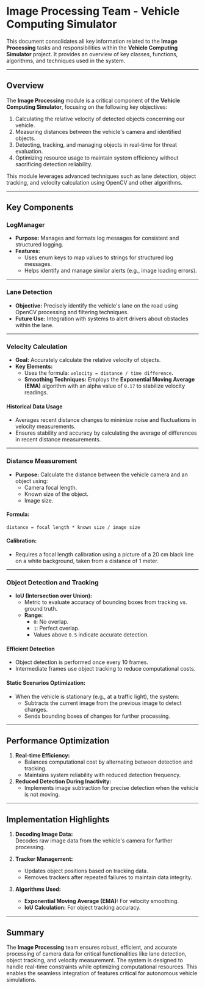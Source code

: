 # Image Processing Team - Vehicle Computing Simulator

This document consolidates all key information related to the **Image Processing** tasks and responsibilities within the **Vehicle Computing Simulator** project. It provides an overview of key classes, functions, algorithms, and techniques used in the system.

---

## Overview

The **Image Processing** module is a critical component of the **Vehicle Computing Simulator**, focusing on the following key objectives:
1. Calculating the relative velocity of detected objects concerning our vehicle.
2. Measuring distances between the vehicle's camera and identified objects.
3. Detecting, tracking, and managing objects in real-time for threat evaluation.
4. Optimizing resource usage to maintain system efficiency without sacrificing detection reliability.

This module leverages advanced techniques such as lane detection, object tracking, and velocity calculation using OpenCV and other algorithms.

---

## Key Components

### **LogManager**
- **Purpose:** Manages and formats log messages for consistent and structured logging.
- **Features:**
  - Uses enum keys to map values to strings for structured log messages.
  - Helps identify and manage similar alerts (e.g., image loading errors).

---

### **Lane Detection**
- **Objective:** Precisely identify the vehicle's lane on the road using OpenCV processing and filtering techniques.
- **Future Use:** Integration with systems to alert drivers about obstacles within the lane.

---

### **Velocity Calculation**
- **Goal:** Accurately calculate the relative velocity of objects.
- **Key Elements:**
  - Uses the formula: `velocity = distance / time difference`.
  - **Smoothing Techniques:** Employs the **Exponential Moving Average (EMA)** algorithm with an alpha value of `0.17` to stabilize velocity readings.

#### **Historical Data Usage**
- Averages recent distance changes to minimize noise and fluctuations in velocity measurements.
- Ensures stability and accuracy by calculating the average of differences in recent distance measurements.

---

### **Distance Measurement**
- **Purpose:** Calculate the distance between the vehicle camera and an object using:
  - Camera focal length.
  - Known size of the object.
  - Image size.

#### **Formula:**
`distance = focal length * known size / image size`

#### **Calibration:**
- Requires a focal length calibration using a picture of a 20 cm black line on a white background, taken from a distance of 1 meter.

---

### **Object Detection and Tracking**
- **IoU (Intersection over Union):**  
  - Metric to evaluate accuracy of bounding boxes from tracking vs. ground truth.
  - **Range:**  
    - `0`: No overlap.  
    - `1`: Perfect overlap.  
    - Values above `0.5` indicate accurate detection.

#### **Efficient Detection**
- Object detection is performed once every 10 frames.
- Intermediate frames use object tracking to reduce computational costs.

#### **Static Scenarios Optimization:**
- When the vehicle is stationary (e.g., at a traffic light), the system:
  - Subtracts the current image from the previous image to detect changes.
  - Sends bounding boxes of changes for further processing.

---

## Performance Optimization

1. **Real-time Efficiency:**
   - Balances computational cost by alternating between detection and tracking.
   - Maintains system reliability with reduced detection frequency.
2. **Reduced Detection During Inactivity:**
   - Implements image subtraction for precise detection when the vehicle is not moving.

---

## Implementation Highlights

1. **Decoding Image Data:**  
   Decodes raw image data from the vehicle's camera for further processing.

2. **Tracker Management:**  
   - Updates object positions based on tracking data.  
   - Removes trackers after repeated failures to maintain data integrity.

3. **Algorithms Used:**  
   - **Exponential Moving Average (EMA):** For velocity smoothing.  
   - **IoU Calculation:** For object tracking accuracy.

---

## Summary

The **Image Processing** team ensures robust, efficient, and accurate processing of camera data for critical functionalities like lane detection, object tracking, and velocity measurement. The system is designed to handle real-time constraints while optimizing computational resources. This enables the seamless integration of features critical for autonomous vehicle simulations.
